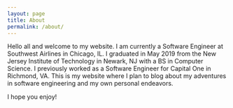 ```yaml
---
layout: page
title: About
permalink: /about/
---
```


Hello all and welcome to my website. I am currently a Software Engineer at Southwest Airlines in Chicago, IL. I graduated in May 2019 from the New Jersey Institute of Technology in Newark, NJ with a BS in Computer Science. I previously worked as a Software Engineer for Capital One in Richmond, VA. This is my website where I plan to blog about my adventures in software engineering and my own personal endeavors. 

I hope you enjoy!

